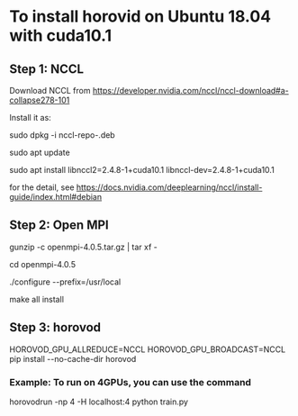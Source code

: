 # To install horovid on Ubuntu 18.04 with cuda10.1

## Step 1: NCCL

Download NCCL from https://developer.nvidia.com/nccl/nccl-download#a-collapse278-101

Install it as:<P>
sudo dpkg -i nccl-repo-<version>.deb <P>
sudo apt update<P>
sudo apt install libnccl2=2.4.8-1+cuda10.1 libnccl-dev=2.4.8-1+cuda10.1

for the detail, see https://docs.nvidia.com/deeplearning/nccl/install-guide/index.html#debian

## Step 2: Open MPI

gunzip -c openmpi-4.0.5.tar.gz | tar xf -  <P>
cd openmpi-4.0.5 <P>
./configure --prefix=/usr/local <P>
make all install<P>

## Step 3: horovod 

HOROVOD_GPU_ALLREDUCE=NCCL HOROVOD_GPU_BROADCAST=NCCL pip install --no-cache-dir horovod

### Example: To run on 4GPUs, you can use the command 

horovodrun -np 4 -H localhost:4 python train.py
